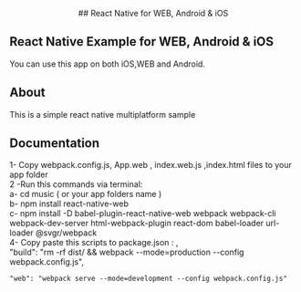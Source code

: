 <p align="center">
 ## React Native for WEB, Android &amp; iOS
</br>

## React Native Example for WEB, Android &amp; iOS

You can use this app on both iOS,WEB and Android.

## About

This is a simple react native multiplatform sample
</br>
## Documentation
1- Copy webpack.config.js, App.web , index.web.js ,index.html files to your app folder
</br>
2 -Run this commands via terminal: 
</br>
   a-  cd music ( or your app folders name )
   </br>
   b-  npm install react-native-web
   </br>
   c-  npm install -D babel-plugin-react-native-web webpack webpack-cli webpack-dev-server html-webpack-plugin react-dom babel-loader url-loader @svgr/webpack
   </br>
 4-  Copy paste this scripts to package.json :  ,
 </br>
    "build": "rm -rf dist/ && webpack --mode=production --config webpack.config.js",
    </br>
    
    "web": "webpack serve --mode=development --config webpack.config.js"
 </br>
</p>
